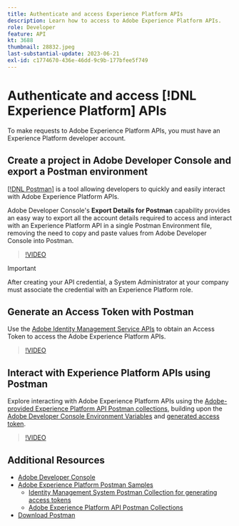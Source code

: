 ```yaml
---
title: Authenticate and access Experience Platform APIs
description: Learn how to access to Adobe Experience Platform APIs. 
role: Developer
feature: API
kt: 3688
thumbnail: 28832.jpeg
last-substantial-update: 2023-06-21
exl-id: c1774670-436e-46dd-9c9b-177bfee5f749
---
```

# Authenticate and access [!DNL Experience Platform] APIs

To make requests to Adobe Experience Platform APIs, you must have an Experience Platform developer account.

## Create a project in Adobe Developer Console and export a Postman environment

[[!DNL Postman]](https://www.postman.com/) is a tool allowing developers to quickly and easily interact with Adobe Experience Platform APIs.

Adobe Developer Console's **Export Details for Postman** capability provides an easy way to export all the account details required to access and interact with an Experience Platform API in a single Postman Environment file, removing the need to copy and paste values from Adobe Developer Console into Postman.

>[!VIDEO](https://video.tv.adobe.com/v/28832/?quality=12&learn=on)

>[!IMPORTANT]
>
>After creating your API credential, a System Administrator at your company must associate the credential with an Experience Platform role.


## Generate an Access Token with Postman

Use the [Adobe Identity Management Service APIs](https://github.com/adobe/experience-platform-postman-samples/tree/master/apis/ims) to obtain an Access Token to access the Adobe Experience Platform APIs.

>[!VIDEO](https://video.tv.adobe.com/v/29698/?quality=12&learn=on)


## Interact with Experience Platform APIs using Postman

Explore interacting with Adobe Experience Platform APIs using the [Adobe-provided Experience Platform API Postman collections](https://github.com/adobe/experience-platform-postman-samples/tree/master/apis/experience-platform), building upon the [Adobe Developer Console Environment Variables](#export-adobe-io-integration-details-to-postman) and [generated access token](#generate-an-access-token-with-postman).

>[!VIDEO](https://video.tv.adobe.com/v/29704/?quality=12&learn=on)


## Additional Resources

* [Adobe Developer Console](https://developer.adobe.com/console/home)
* [Adobe Experience Platform Postman Samples](https://github.com/adobe/experience-platform-postman-samples)
  * [Identity Management System Postman Collection for generating access tokens](https://github.com/adobe/experience-platform-postman-samples/tree/master/apis/ims)
  * [Adobe Experience Platform API Postman Collections](https://github.com/adobe/experience-platform-postman-samples/tree/master/apis/experience-platform)
* [Download Postman](https://www.postman.com/)
